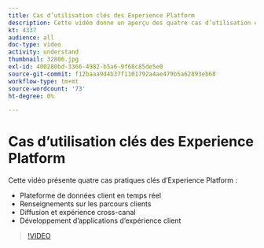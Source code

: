 ```yaml
---
title: Cas d’utilisation clés des Experience Platform
description: Cette vidéo donne un aperçu des quatre cas d’utilisation clés de Adobe Experience Platform&mdash;plateforme de données client en temps réel, intelligence des parcours client, expérience de diffusion et cross-canal, et développement d’applications d’expérience client.
kt: 4337
audience: all
doc-type: video
activity: understand
thumbnail: 32806.jpg
exl-id: 400280bd-3366-4982-b5a6-9f68c85de5e0
source-git-commit: f12baaa9d4b37f1101792a4ae479b5a62893eb68
workflow-type: tm+mt
source-wordcount: '73'
ht-degree: 0%

---
```


# Cas d’utilisation clés des Experience Platform

Cette vidéo présente quatre cas pratiques clés d’Experience Platform :

* Plateforme de données client en temps réel
* Renseignements sur les parcours clients
* Diffusion et expérience cross-canal
* Développement d’applications d’expérience client

>[!VIDEO](https://video.tv.adobe.com/v/32806?quality=12&learn=on)
